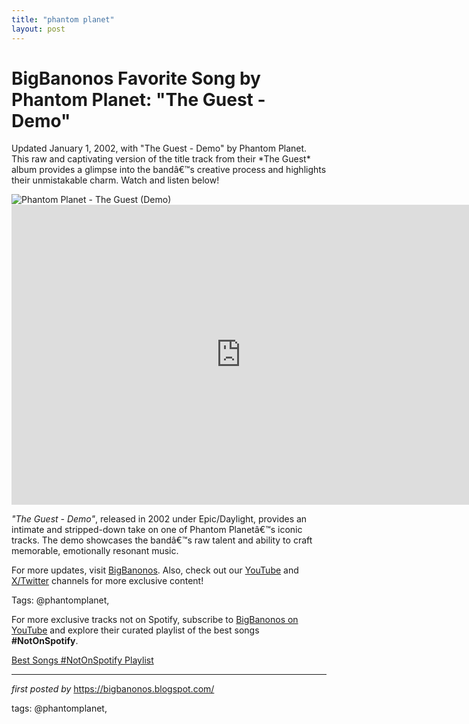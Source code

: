 ```yaml
---
title: "phantom planet"
layout: post
---
```

<!-- Title of the Post -->
<h1 >BigBanonos Favorite Song by Phantom Planet: "The Guest - Demo"</h1> <!-- Introductory Text -->
<p >Updated January 1, 2002, with "The Guest - Demo" by Phantom Planet. This raw and captivating version of the title track from their *The Guest* album provides a glimpse into the bandâ€™s creative process and highlights their unmistakable charm. Watch and listen below!</p> <!-- Featured Image -->
<div > <img src="https://i.scdn.co/image/ab67616d0000b2732363bfe35da36e0c27e0c66b" alt="Phantom Planet - The Guest (Demo)" />
</div> <!-- YouTube Video Embed -->
<div > <iframe width="733" height="480" src="https://www.youtube.com/embed/YCSDRKoCueg" title="Phantom Planet - The Guest (Demo)" frameborder="0" allow="accelerometer; autoplay; clipboard-write; encrypted-media; gyroscope; picture-in-picture; web-share" referrerpolicy="strict-origin-when-cross-origin" allowfullscreen></iframe>
</div> <!-- Song Information -->
<div > <p><em>"The Guest - Demo"</em>, released in 2002 under Epic/Daylight, provides an intimate and stripped-down take on one of Phantom Planetâ€™s iconic tracks. The demo showcases the bandâ€™s raw talent and ability to craft memorable, emotionally resonant music.</p>
</div> <!-- Footer Links -->
<div > <p>For more updates, visit <a href="https://bigbanonos.blogspot.com/" target="_blank">BigBanonos</a>. Also, check out our <a href="https://www.youtube.com/@BigBanonos" target="_blank">YouTube</a> and <a href="https://x.com/bigbanonos" target="_blank">X/Twitter</a> channels for more exclusive content!</p>
</div> <!-- Tags -->
<p >Tags: @phantomplanet,</p>


<!--Subscribe and Playlist Links-->
<div>
    <p>For more exclusive tracks not on Spotify, subscribe to <a href="https://www.youtube.com/@BigBanonos" target="_blank">BigBanonos on YouTube</a> and explore their curated playlist of the best songs <strong>#NotOnSpotify</strong>.</p>
    <p><a href="https://www.youtube.com/playlist?list=PLtuNtuTatqI0kFahUCbtbfenC_ET5O_tr" target="_blank">Best Songs #NotOnSpotify Playlist<br /></a></p></div>

<hr />

<p><em>first posted by</em> <a href="https://bigbanonos.blogspot.com/" rel="noopener" target="_new">https://bigbanonos.blogspot.com/</a></p>

<p>tags: @phantomplanet,</p>
